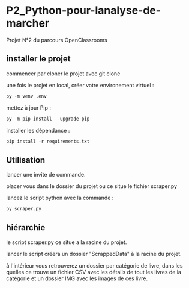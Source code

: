 # P2_Python-pour-lanalyse-de-marcher

Projet N°2 du parcours OpenClassrooms

## installer le projet

commencer par cloner le projet avec git clone

une fois le projet en local, créer votre environement virtuel :

```py
py -m venv .env
```

mettez à jour Pip :

```py
py -m pip install --upgrade pip
```

installer les dépendance :

```py
pip install -r requirements.txt
```

## Utilisation

lancer une invite de commande.

placer vous dans le dossier du projet ou ce situe le fichier scraper.py

lancez le script python avec la commande :

```py
py scraper.py
```

## hiérarchie

le script scraper.py ce situe a la racine du projet.

lancer le script créera un dossier "ScrappedData" à la racine du projet.

à l'intérieur vous retrouverez un dossier par catégorie de livre, dans les quelles ce trouve un fichier CSV avec les détails de tout les livres de la catégorie et un dossier IMG avec les images de ces livre.
